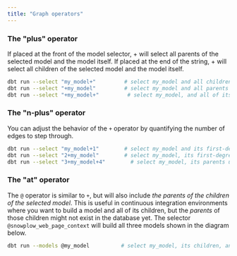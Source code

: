 ```yaml
---
title: "Graph operators"
---
```


### The "plus" operator
If placed at the front of the model selector, + will select all parents of the selected model and the model itself. If placed at the end of the string, + will select all children of the selected model and the model itself.


   ```bash
dbt run --select "my_model+"         # select my_model and all children
dbt run --select "+my_model"         # select my_model and all parents
dbt run --select "+my_model+"         # select my_model, and all of its parents and children
  ```


### The "n-plus" operator

You can adjust the behavior of the `+` operator by quantifying the number of edges
to step through.


  ```bash
dbt run --select "my_model+1"        # select my_model and its first-degree children
dbt run --select "2+my_model"        # select my_model, its first-degree parents, and its second-degree parents ("grandparents")
dbt run --select "3+my_model+4"        # select my_model, its parents up to the 3rd degree, and its children down to the 4th degree
  ```


### The "at" operator
The `@` operator is similar to `+`, but will also include _the parents of the children of the selected model_. This is useful in continuous integration environments where you want to build a model and all of its children, but the _parents_ of those children might not exist in the database yet. The selector `@snowplow_web_page_context` will build all three models shown in the diagram below.

<Lightbox src="/img/docs/running-a-dbt-project/command-line-interface/1643e30-Screen_Shot_2019-03-11_at_7.18.20_PM.png" title="@snowplow_web_page_context will select all of the models shown here"/>

```bash
dbt run --models @my_model          # select my_model, its children, and the parents of its children
```
